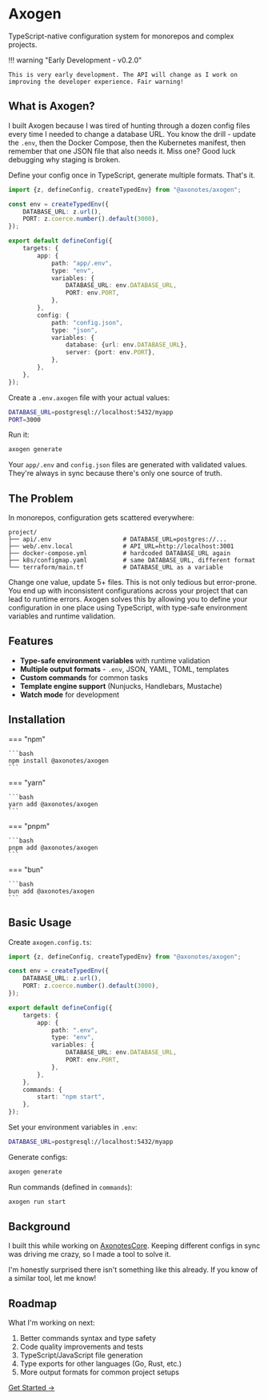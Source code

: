 # Axogen

TypeScript-native configuration system for monorepos and complex projects.

!!! warning "Early Development - v0.2.0"

    This is very early development. The API will change as I work on improving the developer experience. Fair warning!

## What is Axogen?

I built Axogen because I was tired of hunting through a dozen config files every
time I needed to change a database URL. You know the drill - update the `.env`,
then the Docker Compose, then the Kubernetes manifest, then remember that one
JSON file that also needs it. Miss one? Good luck debugging why staging is
broken.

Define your config once in TypeScript, generate multiple formats. That's it.

```typescript
import {z, defineConfig, createTypedEnv} from "@axonotes/axogen";

const env = createTypedEnv({
    DATABASE_URL: z.url(),
    PORT: z.coerce.number().default(3000),
});

export default defineConfig({
    targets: {
        app: {
            path: "app/.env",
            type: "env",
            variables: {
                DATABASE_URL: env.DATABASE_URL,
                PORT: env.PORT,
            },
        },
        config: {
            path: "config.json",
            type: "json",
            variables: {
                database: {url: env.DATABASE_URL},
                server: {port: env.PORT},
            },
        },
    },
});
```

Create a `.env.axogen` file with your actual values:

```bash
DATABASE_URL=postgresql://localhost:5432/myapp
PORT=3000
```

Run it:

```bash
axogen generate
```

Your `app/.env` and `config.json` files are generated with validated values.
They're always in sync because there's only one source of truth.

## The Problem

In monorepos, configuration gets scattered everywhere:

```
project/
├── api/.env                    # DATABASE_URL=postgres://...
├── web/.env.local              # API_URL=http://localhost:3001
├── docker-compose.yml          # hardcoded DATABASE_URL again
├── k8s/configmap.yaml          # same DATABASE_URL, different format
└── terraform/main.tf           # DATABASE_URL as a variable
```

Change one value, update 5+ files. This is not only tedious but error-prone. You
end up with inconsistent configurations across your project that can lead to
runtime errors. Axogen solves this by allowing you to define your configuration
in one place using TypeScript, with type-safe environment variables and runtime
validation.

## Features

- **Type-safe environment variables** with runtime validation
- **Multiple output formats** - `.env`, JSON, YAML, TOML, templates
- **Custom commands** for common tasks
- **Template engine support** (Nunjucks, Handlebars, Mustache)
- **Watch mode** for development

## Installation

=== "npm"

    ```bash
    npm install @axonotes/axogen
    ```

=== "yarn"

    ```bash
    yarn add @axonotes/axogen
    ```

=== "pnpm"

    ```bash
    pnpm add @axonotes/axogen
    ```

=== "bun"

    ```bash
    bun add @axonotes/axogen
    ```

## Basic Usage

Create `axogen.config.ts`:

```typescript
import {z, defineConfig, createTypedEnv} from "@axonotes/axogen";

const env = createTypedEnv({
    DATABASE_URL: z.url(),
    PORT: z.coerce.number().default(3000),
});

export default defineConfig({
    targets: {
        app: {
            path: ".env",
            type: "env",
            variables: {
                DATABASE_URL: env.DATABASE_URL,
                PORT: env.PORT,
            },
        },
    },
    commands: {
        start: "npm start",
    },
});
```

Set your environment variables in `.env`:

```bash
DATABASE_URL=postgresql://localhost:5432/myapp
```

Generate configs:

```bash
axogen generate
```

Run commands (defined in `commands`):

```bash
axogen run start
```

## Background

I built this while working on
[AxonotesCore](https://github.com/axonotes/AxonotesCore). Keeping different
configs in sync was driving me crazy, so I made a tool to solve it.

I'm honestly surprised there isn't something like this already. If you know of a
similar tool, let me know!

## Roadmap

What I'm working on next:

1. Better commands syntax and type safety
2. Code quality improvements and tests
3. TypeScript/JavaScript file generation
4. Type exports for other languages (Go, Rust, etc.)
5. More output formats for common project setups

[Get Started →](installation.md)

